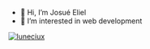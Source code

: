- 👋 Hi, I’m Josué Eliel
- 👀 I’m interested in web development


[![luneciux](https://github-readme-stats.vercel.app/api/top-langs/?username=luneciux&hide=html&theme=dark)](https://github.com/anuraghazra/github-readme-stats)

<!---
Luneciux/Luneciux is a ✨ special ✨ repository because its `README.md` (this file) appears on your GitHub profile.
You can click the Preview link to take a look at your changes.
--->
